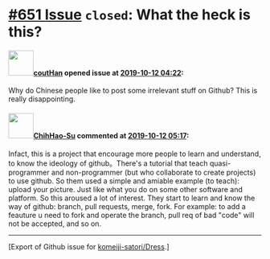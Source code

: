 # [\#651 Issue](https://github.com/komeiji-satori/Dress/issues/651) `closed`: What the heck is this? 

#### <img src="https://avatars.githubusercontent.com/u/32535603?u=60aa48d3aac7bc223c8b6861e528f9afe96528ed&v=4" width="50">[coutHan](https://github.com/coutHan) opened issue at [2019-10-12 04:22](https://github.com/komeiji-satori/Dress/issues/651):

Why do Chinese people like to post some irrelevant stuff on Github? This is really disappointing. 

#### <img src="https://avatars.githubusercontent.com/u/22293202?u=34afa57e30ef1697c2cadc1c60115967e971a0de&v=4" width="50">[ChihHao-Su](https://github.com/ChihHao-Su) commented at [2019-10-12 05:17](https://github.com/komeiji-satori/Dress/issues/651#issuecomment-541286417):

Infact, this is a project that encourage more people to learn and understand, to know the ideology of github。There's a tutorial that teach quasi-programmer and non-programmer (but who collaborate to create projects)  to use github. So them used a simple and amiable example (to teach): upload your picture. Just like what you do on some other software and platform. So this aroused a lot of interest. They start to learn and know the way of github: branch, pull requests, merge, fork. For example: to add a feauture u need to fork and operate the branch, pull req of bad "code" will not be accepted, and so on.


-------------------------------------------------------------------------------



[Export of Github issue for [komeiji-satori/Dress](https://github.com/komeiji-satori/Dress).]
